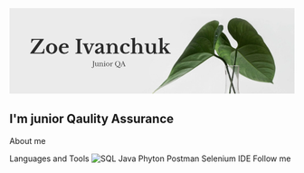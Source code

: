 ![Header](https://github.com/ZoeIvanchuk/ZoeIvanchuk/blob/main/assets/git%20photo.png)

## I'm junior Qaulity Assurance

About me

Languages and Tools
![SQL]()
Java
Phyton
Postman
Selenium IDE
Follow me